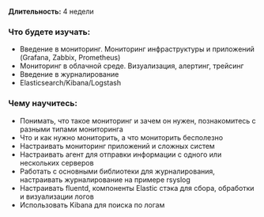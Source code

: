 **Длительность:** 4 недели  

### Что будете изучать:  
- Введение в мониторинг. Мониторинг инфраструктуры и приложений (Grafana, Zabbix, Prometheus)  
- Мониторинг в облачной среде. Визуализация, алертинг, трейсинг  
- Введение в журналирование  
- Elasticsearch/Kibana/Logstash  

### Чему научитесь:  
- Понимать, что такое мониторинг и зачем он нужен, познакомитесь с разными типами мониторинга  
- Что и как нужно мониторить, а что мониторить бесполезно  
- Настраивать мониторинг приложений и сложных систем  
- Настраивать агент для отправки информации с одного или нескольких серверов  
- Работать с основными библиотеки для журналирования, настраивать журналирование на примере rsyslog  
- Настраивать fluentd, компоненты Elastic стэка для сбора, обработки и визуализации логов  
- Использовать Kibana для поиска по логам  
